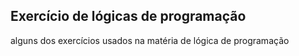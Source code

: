 ## Exercício de lógicas de programação
alguns dos exercícios usados na matéria de lógica de programação
